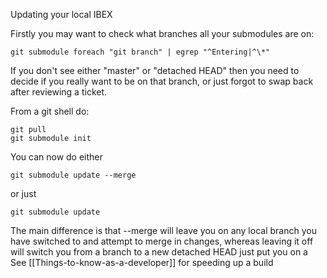 Updating your local IBEX

Firstly you may want to check what branches all your submodules are on:

    git submodule foreach "git branch" | egrep "^Entering|^\*"

If you don't see either "master" or "detached HEAD" then you need to decide if you really want to be on that branch, or just forgot to swap back after reviewing a ticket.

From a git shell do:

    git pull
    git submodule init

You can now do either

    git submodule update --merge

or just

    git submodule update

The main difference is that --merge will leave you on any local branch you have switched to and attempt to merge in changes, whereas leaving it off will switch you from a branch to a new detached HEAD just put you on a 
See [[Things-to-know-as-a-developer]] for speeding up a build